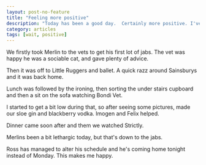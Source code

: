 ```yaml
---
layout: post-no-feature
title: "Feeling more positive"
description: "Today has been a good day.  Certainly more positive. I've been kept busy, maybe that's why."
category: articles
tags: [wait, positive]
---
```


We firstly took Merlin to the vets to get his first lot of jabs.  The vet was happy  he was a sociable cat, and gave plenty of advice.

Then it was off to Little Ruggers and ballet.  A quick razz around Sainsburys and it was back home.

Lunch was followed by the ironing, then sorting the under stairs cupboard and then a sit on the sofa watching Bondi Vet.

I started to get a bit low during that, so after seeing some pictures, made our sloe gin and blackberry vodka.  Imogen and Felix helped.

Dinner came soon after and them we watched Strictly.

Merlins been a bit lethargic today, but that's down to the jabs.

Ross has managed to alter his schedule and he's coming home tonight instead of Monday.  This makes me happy.